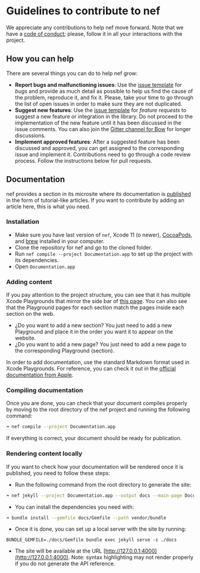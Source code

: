 # Guidelines to contribute to nef

We appreciate any contributions to help nef move forward. Note that we have a [code of conduct](CODE_OF_CONDUCT.md); please, follow it in all your interactions with the project.

## How you can help

There are several things you can do to help nef grow:

- **Report bugs and malfunctioning issues**: Use the [issue template](https://github.com/bow-swift/nef/issues/new?assignees=Maintainers&labels=&template=bug.md&title%5B%5D=Bug) for *bugs* and provide as much detail as possible to help us find the cause of the problem, reproduce it, and fix it. Please, take your time to go through the list of open issues in order to make sure they are not duplicated.
- **Suggest new features**: Use the [issue template](https://github.com/bow-swift/nef/issues/new?assignees=Maintainers&labels=&template=feature_request.md&title%5B%5D=Request) for *feature requests* to suggest a new feature or integration in the library. Do not proceed to the implementation of the new feature until it has been discussed in the issue comments. You can also join the [Gitter channel for Bow](https://gitter.im/bowswift/bow) for longer discussions.
- **Implement approved features**: After a suggested feature has been discussed and approved, you can get assigned to the corresponding issue and implement it. Contributions need to go through a code review process. Follow the instructions below for pull requests.

## Documentation

nef provides a section in its microsite where its documentation is [published](https://nef.bow-swift.io/docs/) in the form of tutorial-like articles. If you want to contribute by adding an article here, this is what you need.

### Installation

- Make sure you have last version of `nef`, Xcode 11 (o newer), [CocoaPods](https://cocoapods.org/), and [brew](https://brew.sh/index_es) installed in your computer.
- Clone the repository for nef and go to the cloned folder.
- Run `nef compile --project Documentation.app` to set up the project with its dependencies.
- Open `Documentation.app`

### Adding content

If you pay attention to the project structure, you can see that it has multiple Xcode Playgrounds that mirror the side bar of [this page](https://nef.bow-swift.io/docs/). You can also see that the Playground pages for each section match the pages inside each section on the web.

- ¿Do you want to add a new section? You just need to add a new Playground and place it in the order you want it to appear on the website.
- ¿Do you want to add a new page? You just need to add a new page to the corresponding Playground (section).

In order to add documentation, use the standard Markdown format used in Xcode Playgrounds. For reference, you can check it out in the [official documentation from Apple](https://developer.apple.com/library/archive/documentation/Xcode/Reference/xcode_markup_formatting_ref/index.html).


### Compiling documentation

Once you are done, you can check that your document compiles properly by moving to the root directory of the nef project and running the following command:

```bash
➜ nef compile --project Documentation.app
```

If everything is correct, your document should be ready for publication.

### Rendering content locally

If you want to check how your documentation will be rendered once it is published, you need to follow these steps:

- Run the following command from the root directory to generate the site:

```bash
➜ nef jekyll --project Documentation.app --output docs --main-page Documentation.app/Jekyll/Home.md
```

- You can install the dependencies you need with:

```bash
➜ bundle install --gemfile docs/Gemfile --path vendor/bundle
```

- Once it is done, you can set up a local server with the site by running:

```
BUNDLE_GEMFILE=./docs/Gemfile bundle exec jekyll serve -s ./docs
```

- The site will be available at the URL [http://127.0.0.1:4000](http://127.0.0.1:4000). Note: syntax highlighting may not render properly if you do not generate the API reference.
